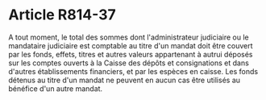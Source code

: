 # Article R814-37

A tout moment, le total des sommes dont l'administrateur judiciaire ou le mandataire judiciaire est comptable au titre d'un mandat doit être couvert par les fonds, effets, titres et autres valeurs appartenant à autrui déposés sur les comptes ouverts à la Caisse des dépôts et consignations et dans d'autres établissements financiers, et par les espèces en caisse.   Les fonds détenus au titre d'un mandat ne peuvent en aucun cas être utilisés au bénéfice d'un autre mandat.
